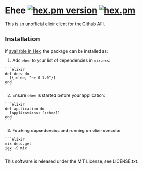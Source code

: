 # Ehee [![hex.pm version](https://img.shields.io/hexpm/v/ehee.svg)](https://hex.pm/packages/ehee) [![hex.pm](https://img.shields.io/hexpm/l/ehee.svg)](https://github.com/kanmo/ehee/blob/master/LICENSE)
This is an unofficial elixir client for the Github API. 


## Installation

If [available in Hex](https://hex.pm/docs/publish), the package can be installed as:

  1. Add `ehee` to your list of dependencies in `mix.exs`:

    ```elixir
    def deps do
      [{:ehee, "~> 0.1.0"}]
    end
    ```

  2. Ensure `ehee` is started before your application:

    ```elixir
    def application do
      [applications: [:ehee]]
    end
    ```

  3. Fetching dependencies and running on elixir console:

    ```elixir
    mix deps.get
    iex -S mix
    ```

This software is released under the MIT License, see LICENSE.txt.
